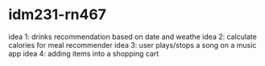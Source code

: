# idm231-rn467
idea 1: drinks recommendation based on date and weathe
idea 2: calculate calories for meal recommender
idea 3: user plays/stops a song on a music app
idea 4: adding items into a shopping cart
